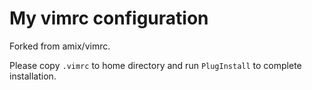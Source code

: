 # My vimrc configuration

Forked from amix/vimrc.

Please copy `.vimrc` to home directory and run `PlugInstall` to complete installation.
